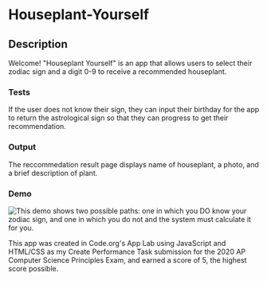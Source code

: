 # Houseplant-Yourself

## Description
Welcome! "Houseplant Yourself" is an app that allows users to select their zodiac sign and a digit 0-9 to receive a recommended houseplant. 

### Tests
If the user does not know their sign, they can input their birthday for the app to return the astrological sign so that they can progress to get their recommendation. 

### Output
The reccommedation result page displays name of houseplant, a photo, and a brief description of plant. 

### Demo
![This demo](https://drive.google.com/file/d/17icu2Eou7NyOnMBDV6M7sCrk_tgTQuFZ/view?usp=sharing) shows two possible paths: one in which you DO know your zodiac sign, and one in which you do not and the system must calculate it for you.

This app was created in Code.org's App Lab using JavaScript and HTML/CSS as my Create Performance Task submission for the 2020 AP Computer Science Principles Exam, and earned a score of 5, the highest score possible. 

